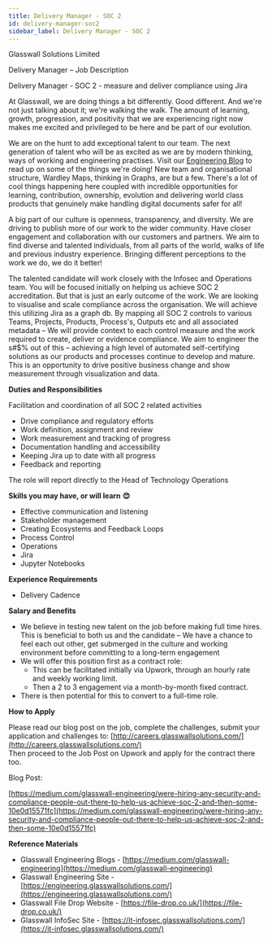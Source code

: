 ```yaml
---
title: Delivery Manager - SOC 2
id: delivery-manager-soc2
sidebar_label: Delivery Manager - SOC 2
---
```


Glasswall Solutions Limited

Delivery Manager – Job Description

Delivery Manager - SOC 2 - measure and deliver compliance using Jira

At Glasswall, we are doing things a bit differently. Good different. And we&#39;re not just talking about it; we&#39;re walking the walk. The amount of learning, growth, progression, and positivity that we are experiencing right now makes me excited and privileged to be here and be part of our evolution.

We are on the hunt to add exceptional talent to our team. The next generation of talent who will be as excited as we are by modern thinking, ways of working and engineering practises. Visit our [Engineering Blog](https://medium.com/glasswall-engineering) to read up on some of the things we&#39;re doing! New team and organisational structure, Wardley Maps, thinking in Graphs, are but a few. There&#39;s a lot of cool things happening here coupled with incredible opportunities for learning, contribution, ownership, evolution and delivering world class products that genuinely make handling digital documents safer for all!

A big part of our culture is openness, transparency, and diversity. We are driving to publish more of our work to the wider community. Have closer engagement and collaboration with our customers and partners. We aim to find diverse and talented individuals, from all parts of the world, walks of life and previous industry experience. Bringing different perceptions to the work we do, we do it better!

The talented candidate will work closely with the Infosec and Operations team. You will be focused initially on helping us achieve SOC 2 accreditation. But that is just an early outcome of the work. We are looking to visualise and scale compliance across the organisation. We will achieve this utilizing Jira as a graph db. By mapping all SOC 2 controls to various Teams, Projects, Products, Process&#39;s, Outputs etc and all associated metadata – We will provide context to each control measure and the work required to create, deliver or evidence compliance. We aim to engineer the s#$% out of this – achieving a high level of automated self-certifying solutions as our products and processes continue to develop and mature. This is an opportunity to drive positive business change and show measurement through visualization and data.

**Duties and Responsibilities**

Facilitation and coordination of all SOC 2 related activities

- Drive compliance and regulatory efforts
- Work definition, assignment and review
- Work measurement and tracking of progress
- Documentation handling and accessibility
- Keeping Jira up to date with all progress
- Feedback and reporting

The role will report directly to the Head of Technology Operations

**Skills you may have, or will learn**  **😊**

- Effective communication and listening
- Stakeholder management
- Creating Ecosystems and Feedback Loops
- Process Control
- Operations
- Jira
- Jupyter Notebooks

**Experience Requirements**

- Delivery Cadence

**Salary and Benefits**

- We believe in testing new talent on the job before making full time hires. This is beneficial to both us and the candidate – We have a chance to feel each out other, get submerged in the culture and working environment before committing to a long-term engagement
- We will offer this position first as a contract role:
  - This can be facilitated initially via Upwork, through an hourly rate and weekly working limit.
  - Then a 2 to 3 engagement via a month-by-month fixed contract.
- There is then potential for this to convert to a full-time role.

**How to Apply**

Please read our blog post on the job, complete the challenges, submit your application and challenges to: [http://careers.glasswallsolutions.com/](http://careers.glasswallsolutions.com/)  
Then proceed to the Job Post on Upwork and apply for the contract there too.

Blog Post:

[https://medium.com/glasswall-engineering/were-hiring-any-security-and-compliance-people-out-there-to-help-us-achieve-soc-2-and-then-some-10e0d15571fc](https://medium.com/glasswall-engineering/were-hiring-any-security-and-compliance-people-out-there-to-help-us-achieve-soc-2-and-then-some-10e0d15571fc)

**Reference Materials**

- Glasswall Engineering Blogs - [https://medium.com/glasswall-engineering](https://medium.com/glasswall-engineering)
- Glasswall Engineering Site - [https://engineering.glasswallsolutions.com/](https://engineering.glasswallsolutions.com/)
- Glasswall File Drop Website - [https://file-drop.co.uk/](https://file-drop.co.uk/)
- Glasswall InfoSec Site - [https://it-infosec.glasswallsolutions.com/](https://it-infosec.glasswallsolutions.com/)

